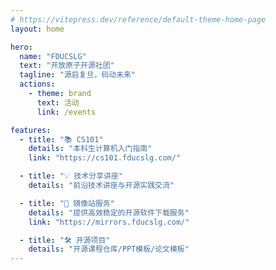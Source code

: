 ```yaml
---
# https://vitepress.dev/reference/default-theme-home-page
layout: home

hero:
  name: "FDUCSLG"
  text: "开放原子开源社团"
  tagline: "源启复旦，码动未来"
  actions:
    - theme: brand
      text: 活动
      link: /events

features:
  - title: "📚 CS101"
    details: "本科生计算机入门指南"
    link: "https://cs101.fducslg.com/"

  - title: "💡 技术分享讲座"
    details: "前沿技术讲座与开源实践交流"

  - title: "📡 镜像站服务"
    details: "提供高效稳定的开源软件下载服务"
    link: "https://mirrors.fducslg.com/"

  - title: "🛠️ 开源项目"
    details: "开源课程仓库/PPT模板/论文模板"
---
```


